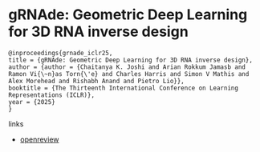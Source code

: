 # gRNAde: Geometric Deep Learning for 3D RNA inverse design

```
@inproceedings{grnade_iclr25,
title = {gRNAde: Geometric Deep Learning for 3D RNA inverse design},
author = {author = {Chaitanya K. Joshi and Arian Rokkum Jamasb and Ramon Vi{\~n}as Torn{\'e} and Charles Harris and Simon V Mathis and Alex Morehead and Rishabh Anand and Pietro Lio}},
booktitle = {The Thirteenth International Conference on Learning Representations (ICLR)},
year = {2025}
}
```

links
- [openreview](https://openreview.net/forum?id=lvw3UgeVxS)
